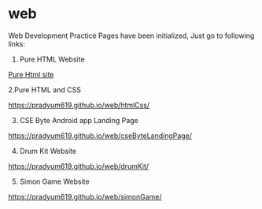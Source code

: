 # web
Web Development Practice
Pages have been initialized, Just go to following links:
1. Pure HTML Website

<a href="https://pradyum619.github.io/web/html/">Pure Html site</a>

2.Pure HTML and CSS

https://pradyum619.github.io/web/htmlCss/

3. CSE Byte Android app Landing Page

https://pradyum619.github.io/web/cseByteLandingPage/

4. Drum Kit Website

https://pradyum619.github.io/web/drumKit/

5. Simon Game Website

https://pradyum619.github.io/web/simonGame/
